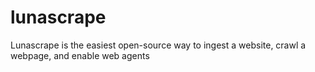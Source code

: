 # lunascrape
Lunascrape is the easiest open-source way to ingest a website, crawl a webpage, and enable web agents
